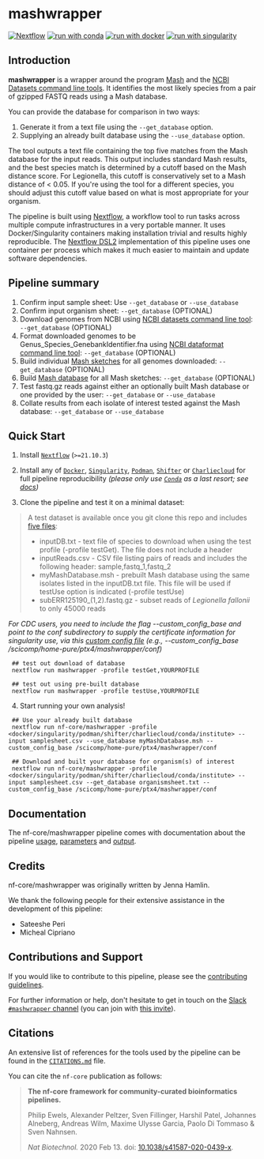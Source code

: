 # mashwrapper

[![Nextflow](https://img.shields.io/badge/nextflow%20DSL2-%E2%89%A521.10.3-23aa62.svg?labelColor=000000)](https://www.nextflow.io/)
[![run with conda](http://img.shields.io/badge/run%20with-conda-3EB049?labelColor=000000&logo=anaconda)](https://docs.conda.io/en/latest/)
[![run with docker](https://img.shields.io/badge/run%20with-docker-0db7ed?labelColor=000000&logo=docker)](https://www.docker.com/)
[![run with singularity](https://img.shields.io/badge/run%20with-singularity-1d355c.svg?labelColor=000000)](https://sylabs.io/docs/)

## Introduction

**mashwrapper** is a wrapper around the program [Mash](https://mash.readthedocs.io/en/latest/) and the [NCBI Datasets command line tools](https://www.ncbi.nlm.nih.gov/datasets/docs/v1/download-and-install/). It identifies the most likely species from a pair of gzipped FASTQ reads using a Mash database. 

You can provide the database for comparison in two ways:
1. Generate it from a text file using the `--get_database` option.
2. Supplying an already built database using the `--use_database` option.

The tool outputs a text file containing the top five matches from the Mash database for the input reads. This output includes standard Mash results, and the best species match is determined by a cutoff based on the Mash distance score. For Legionella, this cutoff is conservatively set to a Mash distance of < 0.05. If you're using the tool for a different species, you should adjust this cutoff value based on what is most appropriate for your organism.

The pipeline is built using [Nextflow](https://www.nextflow.io), a workflow tool to run tasks across multiple compute infrastructures in a very portable manner. It uses Docker/Singularity containers making installation trivial and results highly reproducible. The [Nextflow DSL2](https://www.nextflow.io/docs/latest/dsl2.html) implementation of this pipeline uses one container per process which makes it much easier to maintain and update software dependencies. 

## Pipeline summary

1. Confirm input sample sheet: Use `--get_database` or `--use_database`
2. Confirm input organism sheet: `--get_database` (OPTIONAL)
3. Download genomes from NCBI using [NCBI datasets command line tool](https://www.ncbi.nlm.nih.gov/datasets/): `--get_database` (OPTIONAL)
4. Format downloaded genomes to be Genus_Species_GenebankIdentifier.fna using [NCBI dataformat command line tool](https://www.ncbi.nlm.nih.gov/datasets/docs/v1/quickstarts/command-line-tools/#install-using-curl): `--get_database` (OPTIONAL)
5. Build individual [Mash sketches](https://mash.readthedocs.io/en/latest/) for all genomes downloaded: `--get_database` (OPTIONAL)
6. Build [Mash database](https://mash.readthedocs.io/en/latest/) for all Mash sketches: `--get_database` (OPTIONAL)
7. Test fastq.gz reads against either an optionally built Mash database or one provided by the user: `--get_database` or `--use_database`
8. Collate results from each isolate of interest tested against the Mash database: `--get_database` or `--use_database`

## Quick Start

1. Install [`Nextflow`](https://www.nextflow.io/docs/latest/getstarted.html#installation) (`>=21.10.3`)

2. Install any of [`Docker`](https://docs.docker.com/engine/installation/), [`Singularity`](https://www.sylabs.io/guides/3.0/user-guide/), [`Podman`](https://podman.io/), [`Shifter`](https://nersc.gitlab.io/development/shifter/how-to-use/) or [`Charliecloud`](https://hpc.github.io/charliecloud/) for full pipeline reproducibility _(please only use [`Conda`](https://conda.io/miniconda.html) as a last resort; see [docs](https://nf-co.re/usage/configuration#basic-configuration-profiles))_

3. Clone the pipeline and test it on a minimal dataset:

 >  A test dataset is available once you git clone this repo and includes [five files](https://github.com/jennahamlin/mashwrapper/tree/main/test-data):
 > - inputDB.txt - text file of species to download when using the test profile (-profile testGet). The file does  not include a header
 > - inputReads.csv - CSV file listing pairs of reads and includes the following header: sample,fastq_1,fastq_2
 > - myMashDatabase.msh - prebuilt Mash database using the same isolates listed in the inputDB.txt file. This file will be used if testUse option is indicated (-profile testUse)
 > - subERR125190_(1,2).fastq.gz - subset reads of *Legionella fallonii* to only 45000 reads

*For CDC users, you need to include the flag --custom_config_base and point to the conf subdirectory to supply the certificate information for singularity use, via this [custom config file](https://github.com/jennahamlin/mashwrapper/tree/main/conf) (e.g., --custom_config_base /scicomp/home-pure/ptx4/mashwrapper/conf)*
 

   ```console
    ## test out download of database
    nextflow run mashwrapper -profile testGet,YOURPROFILE
    
    ## test out using pre-built database
    nextflow run mashwrapper -profile testUse,YOURPROFILE 
   ```
   
4. Start running your own analysis!

  ```console
   ## Use your already built database
   nextflow run nf-core/mashwrapper -profile <docker/singularity/podman/shifter/charliecloud/conda/institute> --input samplesheet.csv --use_database myMashDatabase.msh --custom_config_base /scicomp/home-pure/ptx4/mashwrapper/conf

   ## Download and built your database for organism(s) of interest
   nextflow run nf-core/mashwrapper -profile <docker/singularity/podman/shifter/charliecloud/conda/institute> --input samplesheet.csv --get_database organismsheet.txt --custom_config_base /scicomp/home-pure/ptx4/mashwrapper/conf
  ```

## Documentation

The nf-core/mashwrapper pipeline comes with documentation about the pipeline [usage](https://nf-co.re/mashwrapper/usage), [parameters](https://nf-co.re/mashwrapper/parameters) and [output](https://nf-co.re/mashwrapper/output).

## Credits

nf-core/mashwrapper was originally written by Jenna Hamlin.

We thank the following people for their extensive assistance in the development of this pipeline:

- Sateeshe Peri
- Micheal Cipriano

## Contributions and Support

If you would like to contribute to this pipeline, please see the [contributing guidelines](.github/CONTRIBUTING.md).

For further information or help, don't hesitate to get in touch on the [Slack `#mashwrapper` channel](https://nfcore.slack.com/channels/mashwrapper) (you can join with [this invite](https://nf-co.re/join/slack)).

## Citations

<!-- TODO nf-core: Add citation for pipeline after first release. Uncomment lines below and update Zenodo doi and badge at the top of this file. -->
<!-- If you use  nf-core/mashwrapper for your analysis, please cite it using the following doi: [10.5281/zenodo.XXXXXX](https://doi.org/10.5281/zenodo.XXXXXX) -->

<!-- TODO nf-core: Add bibliography of tools and data used in your pipeline -->

An extensive list of references for the tools used by the pipeline can be found in the [`CITATIONS.md`](CITATIONS.md) file.

You can cite the `nf-core` publication as follows:

> **The nf-core framework for community-curated bioinformatics pipelines.**
>
> Philip Ewels, Alexander Peltzer, Sven Fillinger, Harshil Patel, Johannes Alneberg, Andreas Wilm, Maxime Ulysse Garcia, Paolo Di Tommaso & Sven Nahnsen.
>
> _Nat Biotechnol._ 2020 Feb 13. doi: [10.1038/s41587-020-0439-x](https://dx.doi.org/10.1038/s41587-020-0439-x).
